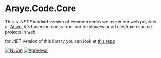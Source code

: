 # Araye.Code.Core

This is .NET Standard version of common codes we use in our web projects at [Araye](http://araye.net), it's based on codes from our employees or articles/open source projects in web

for .NET version of this library you can look at [this repo](https://github.com/araye/Araye.Code)

[![NuGet](https://img.shields.io/nuget/v/Araye.Code.Core.svg)](https://www.nuget.org/packages/Araye.Code.Core/)
[![AppVeyor](https://img.shields.io/appveyor/ci/gruntjs/grunt.svg)](https://ci.appveyor.com/project/Araye/araye-code-core)
